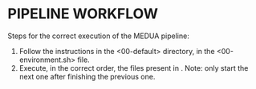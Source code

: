 # PIPELINE WORKFLOW

Steps for the correct execution of the MEDUA pipeline:

1. Follow the instructions in the <00-default> directory, in the <00-environment.sh> file.
2. Execute, in the correct order, the files present in <pipeline>. Note: only start the next one after finishing the previous one.
